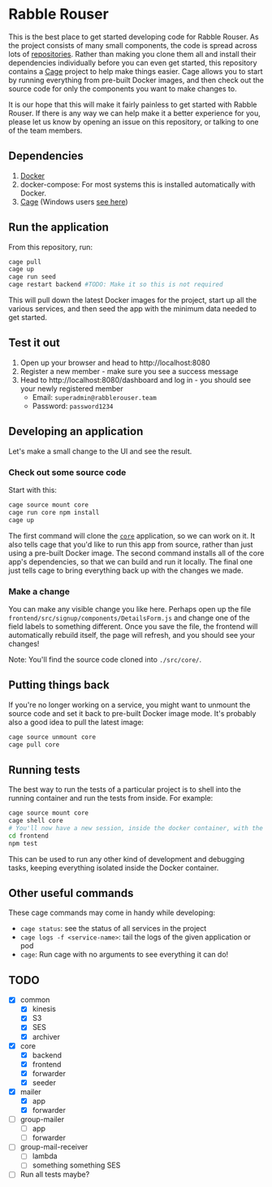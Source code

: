 # Rabble Rouser

This is the best place to get started developing code for Rabble Rouser. As the project consists of many small components,
the code is spread across lots of [repositories](https://github.com/rabblerouser). Rather than making you clone them all
and install their dependencies individually before you can even get started, this repository contains a [Cage](http://cage.faraday.io)
project to help make things easier. Cage allows you to start by running everything from pre-built Docker images, and
then check out the source code for only the components you want to make changes to.

It is our hope that this will make it fairly painless to get started with Rabble Rouser. If there is any way we can help
make it a better experience for you, please let us know by opening an issue on this repository, or talking to one of the
team members.

## Dependencies

1. [Docker](https://store.docker.com/search?type=edition&offering=community)
2. docker-compose: For most systems this is installed automatically with Docker.
3. [Cage](http://cage.faraday.io/setup) (Windows users [see here](https://github.com/faradayio/cage/blob/master/WINDOWS.md))

## Run the application

From this repository, run:

```sh
cage pull
cage up
cage run seed
cage restart backend #TODO: Make it so this is not required
```

This will pull down the latest Docker images for the project, start up all the various services, and then seed the app
with the minimum data needed to get started.

## Test it out

1. Open up your browser and head to http://localhost:8080
2. Register a new member - make sure you see a success message
3. Head to http://localhost:8080/dashboard and log in - you should see your newly registered member
    - Email: `superadmin@rabblerouser.team`
    - Password: `password1234`

## Developing an application

Let's make a small change to the UI and see the result.

### Check out some source code

Start with this:

```sh
cage source mount core
cage run core npm install
cage up
```

The first command will clone the [`core`](https://github.com/rabblerouser/core) application, so we can work on it. It
also tells cage that you'd like to run this app from source, rather than just using a pre-built Docker image.
The second command installs all of the core app's dependencies, so that we can build and run it locally.
The final one just tells cage to bring everything back up with the changes we made.

### Make a change

You can make any visible change you like here. Perhaps open up the file `frontend/src/signup/components/DetailsForm.js`
and change one of the field labels to something different. Once you save the file, the frontend will automatically
rebuild itself, the page will refresh, and you should see your changes!

Note: You'll find the source code cloned into `./src/core/`.

## Putting things back

If you're no longer working on a service, you might want to unmount the source code and set it back to pre-built Docker
image mode. It's probably also a good idea to pull the latest image:

```sh
cage source unmount core
cage pull core
```

## Running tests
The best way to run the tests of a particular project is to shell into the running container and run the tests from
inside. For example:

```sh
cage source mount core
cage shell core
# You'll now have a new session, inside the docker container, with the source mounted from your host machine
cd frontend
npm test
```

This can be used to run any other kind of development and debugging tasks, keeping everything isolated inside the Docker
container.

## Other useful commands

These cage commands may come in handy while developing:

- `cage status`: see the status of all services in the project
- `cage logs -f <service-name>`: tail the logs of the given application or pod
- `cage`: Run cage with no arguments to see everything it can do!

## TODO
- [x] common
  - [x] kinesis
  - [x] S3
  - [x] SES
  - [x] archiver
- [x] core
  - [x] backend
  - [x] frontend
  - [x] forwarder
  - [x] seeder
- [x] mailer
  - [x] app
  - [x] forwarder
- [ ] group-mailer
  - [ ] app
  - [ ] forwarder
- [ ] group-mail-receiver
  - [ ] lambda
  - [ ] something something SES
- [ ] Run all tests maybe?
